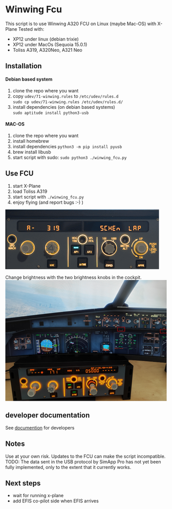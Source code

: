# Winwing Fcu
This script is to use Winwing A320 FCU on Linux (maybe Mac-OS) with X-Plane
Tested with:
 * XP12 under linux (debian trixie)
 * XP12 under MacOs (Sequoia 15.0.1)
 * Toliss A319, A320Neo, A321 Neo

## Installation

#### Debian based system
1. clone the repo where you want
2. copy `udev/71-winwing.rules` to `/etc/udev/rules.d`  
`sudo cp udev/71-winwing.rules /etc/udev/rules.d/`
3. install dependencies (on debian based systems)  
`sudo aptitude install python3-usb`


#### MAC-OS

1. clone the repo where you want
2. install homebrew
3. install dependencies
`python3 -m pip install pyusb`
4. brew install libusb
4. start script with sudo: `sudo python3 ./winwing_fcu.py`

## Use FCU
1. start X-Plane
2. load Toliss A319
3. start script with `./winwing_fcu.py`
4. enjoy flying (and report bugs :-)  )

![fcu demo image](./documentation/fcu_demo.gif)

Change brightness with the two brightness knobs in the cockpit.
![fcu demo image](./documentation/xplane_fcu_brightness.png)


## developer documentation
See [documention](./documentation/README.md) for developers

## Notes
Use at your own risk. Updates to the FCU can make the script incompatible.
TODO: The data sent in the USB protocol by SimApp Pro has not yet been fully implemented, only to the extent that it currently works.

## Next steps
 * wait for running x-plane
 * add EFIS co-pilot side when EFIS arrives
